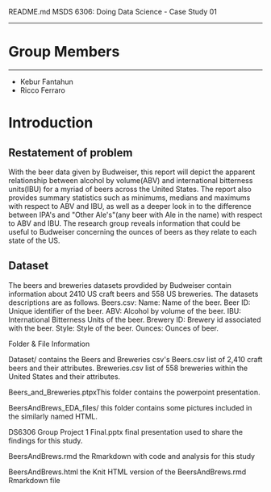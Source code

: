 README.md
MSDS 6306: Doing Data Science - Case Study 01
***

# Group Members
***
* Kebur Fantahun
* Ricco Ferraro

# Introduction 

## Restatement of problem
With the beer data given by Budweiser, this report will depict the apparent relationship between alcohol by volume(ABV) and international bitterness units(IBU) for a myriad of beers across the United States. The report also provides summary statistics such as minimums, medians and maximums with respect to ABV and IBU, as well as a deeper look in to the difference between IPA's and "Other Ale's"(any beer with Ale in the name) with respect to ABV and IBU. The research group reveals information that could be useful to Budweiser concerning the ounces of beers as they relate to each state of the US.

## Dataset
The beers and breweries datasets provdided by Budweiser contain information about 2410 US craft beers and 558 US breweries. The datasets descriptions are as follows. Beers.csv: Name: Name of the beer. Beer ID: Unique identifier of the beer. ABV: Alcohol by volume of the beer. IBU: International Bitterness Units of the beer. Brewery ID: Brewery id associated with the beer. Style: Style of the beer. Ounces: Ounces of beer. 

Folder & File Information

Dataset/ contains the Beers and Breweries csv's
Beers.csv list of 2,410 craft beers and their attributes.
Breweries.csv list of 558 breweries within the United States and their attributes.

Beers_and_Breweries.ptpxThis folder contains the powerpoint presentation.

BeersAndBrews_EDA_files/ this folder contains some pictures included in the similarly named HTML.

DS6306 Group Project 1 Final.pptx final presentation used to share the findings for this study.

BeersAndBrews.rmd the Rmarkdown with code and analysis for this study

BeersAndBrews.html the Knit HTML version of the BeersAndBrews.rmd Rmarkdown file

